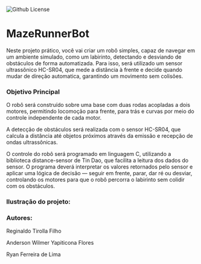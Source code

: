 ![Github License](https://img.shields.io/github/license/reginaldotfilho/mazeRunner-arduino?style=for-the-badge
)

<h1 align=>MazeRunnerBot</h1>

Neste projeto prático, você vai criar um robô simples, capaz de navegar em um ambiente simulado, como um labirinto, detectando e desviando de obstáculos de forma automatizada. Para isso, será utilizado um sensor ultrassônico HC-SR04, que mede a distância à frente e decide quando mudar de direção automatica, garantindo um movimento sem colisões.

<h3 align=>Objetivo Principal</h3>

O robô será construído sobre uma base com duas rodas acopladas a dois motores, permitindo locomoção para frente, para trás e curvas por meio do controle independente de cada motor.

A detecção de obstáculos será realizada com o sensor HC-SR04, que calcula a distância até objetos próximos através da emissão e recepção de ondas ultrassônicas.

O controle do robô será programado em linguagem C, utilizando a biblioteca distance-sensor de Tin Dao, que facilita a leitura dos dados do sensor. O programa deverá interpretar os valores retornados pelo sensor e aplicar uma lógica de decisão — seguir em frente, parar, dar ré ou desviar, controlando os motores para que o robô percorra o labirinto sem colidir com os obstáculos.

<h3 align=>Ilustração do projeto: </h3>

<h3 align=>Autores:</h3> 

Reginaldo Tirolla Filho

Anderson Wilmer Yapiticona Flores

Ryan Ferreira de Lima



